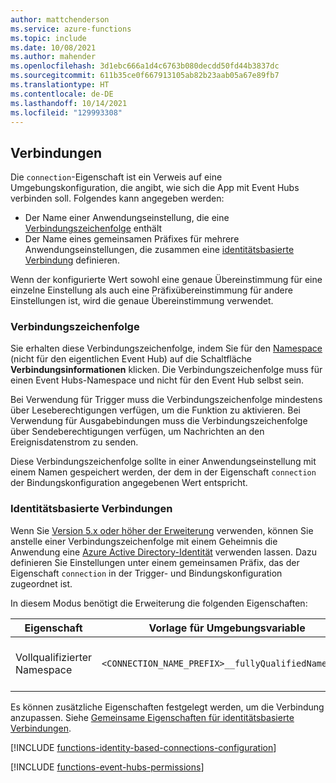 ```yaml
---
author: mattchenderson
ms.service: azure-functions
ms.topic: include
ms.date: 10/08/2021
ms.author: mahender
ms.openlocfilehash: 3d1ebc666a1d4c6763b080decdd50fd44b3837dc
ms.sourcegitcommit: 611b35ce0f667913105ab82b23aab05a67e89fb7
ms.translationtype: HT
ms.contentlocale: de-DE
ms.lasthandoff: 10/14/2021
ms.locfileid: "129993308"
---
```

## <a name="connections"></a>Verbindungen

Die `connection`-Eigenschaft ist ein Verweis auf eine Umgebungskonfiguration, die angibt, wie sich die App mit Event Hubs verbinden soll. Folgendes kann angegeben werden:

- Der Name einer Anwendungseinstellung, die eine [Verbindungszeichenfolge](#connection-string) enthält
- Der Name eines gemeinsamen Präfixes für mehrere Anwendungseinstellungen, die zusammen eine [identitätsbasierte Verbindung](#identity-based-connections) definieren.

Wenn der konfigurierte Wert sowohl eine genaue Übereinstimmung für eine einzelne Einstellung als auch eine Präfixübereinstimmung für andere Einstellungen ist, wird die genaue Übereinstimmung verwendet.

### <a name="connection-string"></a>Verbindungszeichenfolge

Sie erhalten diese Verbindungszeichenfolge, indem Sie für den [Namespace](../articles/event-hubs/event-hubs-create.md#create-an-event-hubs-namespace) (nicht für den eigentlichen Event Hub) auf die Schaltfläche **Verbindungsinformationen** klicken. Die Verbindungszeichenfolge muss für einen Event Hubs-Namespace und nicht für den Event Hub selbst sein.

Bei Verwendung für Trigger muss die Verbindungszeichenfolge mindestens über Leseberechtigungen verfügen, um die Funktion zu aktivieren. Bei Verwendung für Ausgabebindungen muss die Verbindungszeichenfolge über Sendeberechtigungen verfügen, um Nachrichten an den Ereignisdatenstrom zu senden.

Diese Verbindungszeichenfolge sollte in einer Anwendungseinstellung mit einem Namen gespeichert werden, der dem in der Eigenschaft `connection` der Bindungskonfiguration angegebenen Wert entspricht.

### <a name="identity-based-connections"></a>Identitätsbasierte Verbindungen

Wenn Sie [Version 5.x oder höher der Erweiterung](../articles/azure-functions/functions-bindings-event-hubs.md#event-hubs-extension-5x-and-higher) verwenden, können Sie anstelle einer Verbindungszeichenfolge mit einem Geheimnis die Anwendung eine [Azure Active Directory-Identität](../articles/active-directory/fundamentals/active-directory-whatis.md) verwenden lassen. Dazu definieren Sie Einstellungen unter einem gemeinsamen Präfix, das der Eigenschaft `connection` in der Trigger- und Bindungskonfiguration zugeordnet ist.

In diesem Modus benötigt die Erweiterung die folgenden Eigenschaften:

| Eigenschaft                  | Vorlage für Umgebungsvariable                       | BESCHREIBUNG                                | Beispielwert                                        |
|---------------------------|-----------------------------------------------------|--------------------------------------------|------------------------------------------------|
| Vollqualifizierter Namespace | `<CONNECTION_NAME_PREFIX>__fullyQualifiedNamespace` | Der vollqualifizierte Event Hubs-Namespace. | <event_hubs_namespace>.servicebus.windows.net |

Es können zusätzliche Eigenschaften festgelegt werden, um die Verbindung anzupassen. Siehe [Gemeinsame Eigenschaften für identitätsbasierte Verbindungen](../articles/azure-functions/functions-reference.md#common-properties-for-identity-based-connections).

[!INCLUDE [functions-identity-based-connections-configuration](./functions-identity-based-connections-configuration.md)]

[!INCLUDE [functions-event-hubs-permissions](./functions-event-hubs-permissions.md)]
